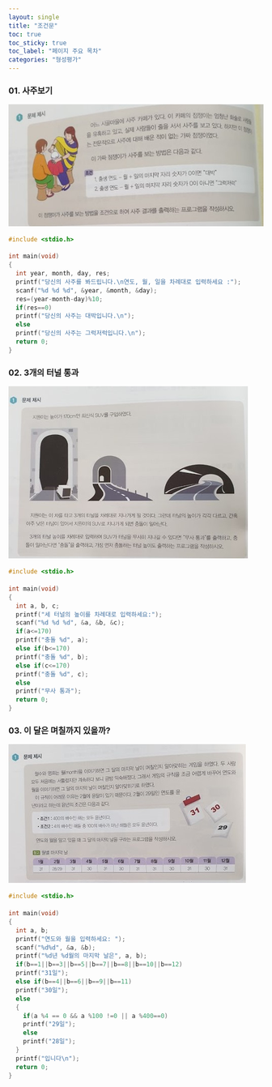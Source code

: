 ```yaml
---
layout: single
title: "조건문"
toc: true
toc_sticky: true
toc_label: "페이지 주요 목차"
categories: "형성평가"
---
```


### 01. 사주보기
![saju](/assets/images/saju.jpg)
~~~c
#include <stdio.h>

int main(void) 
{
  int year, month, day, res;
  printf("당신의 사주를 봐드립니다.\n연도, 월, 일을 차례대로 입력하세요 :");
  scanf("%d %d %d", &year, &month, &day);
  res=(year-month-day)%10;
  if(res==0)
  printf("당신의 사주는 대박입니다.\n");
  else
  printf("당신의 사주는 그럭저럭입니다.\n");
  return 0;
}
~~~

### 02. 3개의 터널 통과
![tunnul](/assets/images/second.jpg)
~~~c
#include <stdio.h>

int main(void) 
{
  int a, b, c;
  printf("세 터널의 높이를 차례대로 입력하세요:");
  scanf("%d %d %d", &a, &b, &c);
  if(a<=170)
  printf("충돌 %d", a);
  else if(b<=170)
  printf("충돌 %d", b);
  else if(c<=170)
  printf("충돌 %d", c);
  else
  printf("무사 통과");
  return 0;
}
~~~

### 03. 이 달은 며칠까지 있을까?
![callenderl](/assets/images/third.jpg)
~~~C
#include <stdio.h>

int main(void) 
{
  int a, b;
  printf("연도와 월을 입력하세요: ");
  scanf("%d%d", &a, &b);
  printf("%d년 %d월의 마지막 날은", a, b);
  if(b==1||b==3||b==5||b==7||b==8||b==10||b==12)
  printf("31일");
  else if(b==4||b==6||b==9||b==11)
  printf("30일");
  else
  {
    if(a %4 == 0 && a %100 !=0 || a %400==0)
    printf("29일");
    else
    printf("28일");
  }
  printf("입니다\n");
  return 0;
}
~~~
